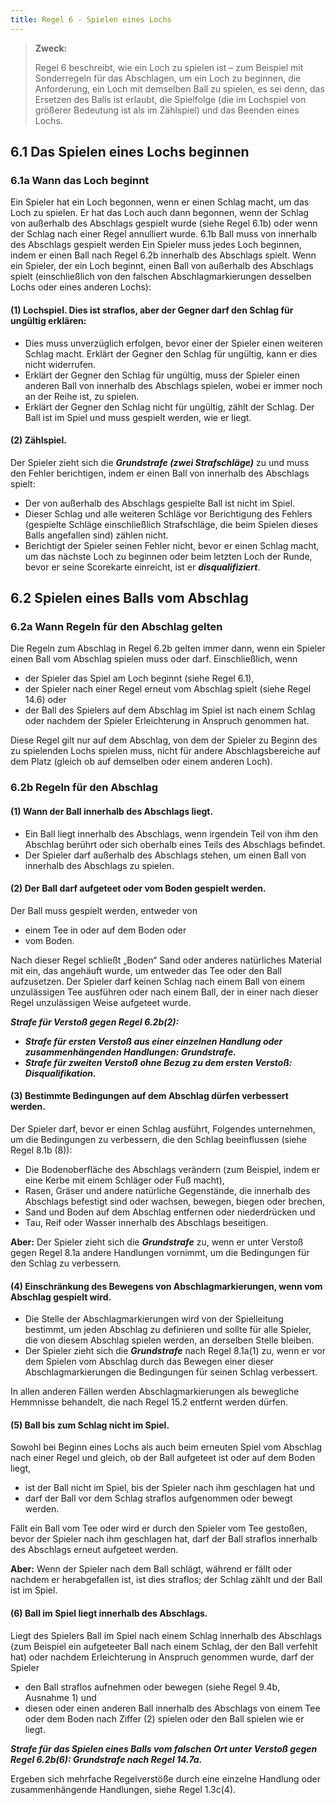 ```yaml
---
title: Regel 6 - Spielen eines Lochs
---
```


> **Zweck:**
>
> Regel 6 beschreibt, wie ein Loch zu spielen ist – zum Beispiel mit Sonderregeln
> für das Abschlagen, um ein Loch zu beginnen, die Anforderung, ein Loch mit
> demselben Ball zu spielen, es sei denn, das Ersetzen des Balls ist erlaubt, die
> Spielfolge (die im Lochspiel von größerer Bedeutung ist als im Zählspiel) und das
> Beenden eines Lochs.

## 6.1 Das Spielen eines Lochs beginnen

### 6.1a Wann das Loch beginnt

Ein Spieler hat ein Loch begonnen, wenn er einen Schlag macht, um das Loch zu
spielen.
Er hat das Loch auch dann begonnen, wenn der Schlag von außerhalb des Abschlags
gespielt wurde (siehe Regel 6.1b) oder wenn der Schlag nach einer Regel annulliert
wurde.
6.1b Ball muss von innerhalb des Abschlags gespielt werden
Ein Spieler muss jedes Loch beginnen, indem er einen Ball nach Regel 6.2b innerhalb
des Abschlags spielt.
Wenn ein Spieler, der ein Loch beginnt, einen Ball von außerhalb des Abschlags
spielt (einschließlich von den falschen Abschlagmarkierungen desselben Lochs oder
eines anderen Lochs):

#### (1) Lochspiel. Dies ist straflos, aber der Gegner darf den Schlag für ungültig erklären:

- Dies muss unverzüglich erfolgen, bevor einer der Spieler einen weiteren
  Schlag macht. Erklärt der Gegner den Schlag für ungültig, kann er dies nicht
  widerrufen.
- Erklärt der Gegner den Schlag für ungültig, muss der Spieler einen anderen
  Ball von innerhalb des Abschlags spielen, wobei er immer noch an der Reihe
  ist, zu spielen.
- Erklärt der Gegner den Schlag nicht für ungültig, zählt der Schlag. Der Ball ist
  im Spiel und muss gespielt werden, wie er liegt.

#### (2) Zählspiel.

Der Spieler zieht sich die **_Grundstrafe (zwei Strafschläge)_** zu und muss
den Fehler berichtigen, indem er einen Ball von innerhalb des Abschlags spielt:

- Der von außerhalb des Abschlags gespielte Ball ist nicht im Spiel.
- Dieser Schlag und alle weiteren Schläge vor Berichtigung des Fehlers
  (gespielte Schläge einschließlich Strafschläge, die beim Spielen dieses Balls
  angefallen sind) zählen nicht.
- Berichtigt der Spieler seinen Fehler nicht, bevor er einen Schlag macht, um
  das nächste Loch zu beginnen oder beim letzten Loch der Runde, bevor er
  seine Scorekarte einreicht, ist er **_disqualifiziert_**.

## 6.2 Spielen eines Balls vom Abschlag

### 6.2a Wann Regeln für den Abschlag gelten

Die Regeln zum Abschlag in Regel 6.2b gelten immer dann, wenn ein Spieler einen
Ball vom Abschlag spielen muss oder darf. Einschließlich, wenn

- der Spieler das Spiel am Loch beginnt (siehe Regel 6.1),
- der Spieler nach einer Regel erneut vom Abschlag spielt (siehe Regel 14.6) oder
- der Ball des Spielers auf dem Abschlag im Spiel ist nach einem Schlag oder
  nachdem der Spieler Erleichterung in Anspruch genommen hat.

Diese Regel gilt nur auf dem Abschlag, von dem der Spieler zu Beginn des zu
spielenden Lochs spielen muss, nicht für andere Abschlagsbereiche auf dem Platz
(gleich ob auf demselben oder einem anderen Loch).

### 6.2b Regeln für den Abschlag

#### (1) Wann der Ball innerhalb des Abschlags liegt.

- Ein Ball liegt innerhalb des Abschlags, wenn irgendein Teil von ihm den
  Abschlag berührt oder sich oberhalb eines Teils des Abschlags befindet.
- Der Spieler darf außerhalb des Abschlags stehen, um einen Ball von innerhalb
  des Abschlags zu spielen.

#### (2) Der Ball darf aufgeteet oder vom Boden gespielt werden.

Der Ball muss gespielt werden, entweder von

- einem Tee in oder auf dem Boden oder
- vom Boden.

Nach dieser Regel schließt „Boden“ Sand oder anderes natürliches Material mit
ein, das angehäuft wurde, um entweder das Tee oder den Ball aufzusetzen.
Der Spieler darf keinen Schlag nach einem Ball von einem unzulässigen Tee
ausführen oder nach einem Ball, der in einer nach dieser Regel unzulässigen
Weise aufgeteet wurde.

**_Strafe für Verstoß gegen Regel 6.2b(2):_**

- **_Strafe für ersten Verstoß aus einer einzelnen Handlung oder zusammenhängenden Handlungen: Grundstrafe._**
- **_Strafe für zweiten Verstoß ohne Bezug zu dem ersten Verstoß: Disqualifikation._**

#### (3) Bestimmte Bedingungen auf dem Abschlag dürfen verbessert werden.

Der Spieler darf, bevor er einen Schlag ausführt, Folgendes unternehmen, um die
Bedingungen zu verbessern, die den Schlag beeinflussen (siehe Regel 8.1b (8)):

- Die Bodenoberfläche des Abschlags verändern (zum Beispiel, indem er eine
  Kerbe mit einem Schläger oder Fuß macht),
- Rasen, Gräser und andere natürliche Gegenstände, die innerhalb des
  Abschlags befestigt sind oder wachsen, bewegen, biegen oder brechen,
- Sand und Boden auf dem Abschlag entfernen oder niederdrücken und
- Tau, Reif oder Wasser innerhalb des Abschlags beseitigen.

**Aber:** Der Spieler zieht sich die **_Grundstrafe_** zu, wenn er unter Verstoß gegen
Regel 8.1a andere Handlungen vornimmt, um die Bedingungen für den Schlag zu
verbessern.

#### (4) Einschränkung des Bewegens von Abschlagmarkierungen, wenn vom Abschlag gespielt wird.

- Die Stelle der Abschlagmarkierungen wird von der Spielleitung bestimmt,
  um jeden Abschlag zu definieren und sollte für alle Spieler, die von diesem
  Abschlag spielen werden, an derselben Stelle bleiben.
- Der Spieler zieht sich die **_Grundstrafe_** nach Regel 8.1a(1) zu, wenn er vor dem
  Spielen vom Abschlag durch das Bewegen einer dieser Abschlagmarkierungen
  die Bedingungen für seinen Schlag verbessert.

In allen anderen Fällen werden Abschlagmarkierungen als bewegliche
Hemmnisse behandelt, die nach Regel 15.2 entfernt werden dürfen.

#### (5) Ball bis zum Schlag nicht im Spiel.

Sowohl bei Beginn eines Lochs als auch beim erneuten Spiel vom Abschlag nach
einer Regel und gleich, ob der Ball aufgeteet ist oder auf dem Boden liegt,

- ist der Ball nicht im Spiel, bis der Spieler nach ihm geschlagen hat und
- darf der Ball vor dem Schlag straflos aufgenommen oder bewegt werden.

Fällt ein Ball vom Tee oder wird er durch den Spieler vom Tee gestoßen, bevor der
Spieler nach ihm geschlagen hat, darf der Ball straflos innerhalb des Abschlags
erneut aufgeteet werden.

**Aber:** Wenn der Spieler nach dem Ball schlägt, während er fällt oder nachdem er
herabgefallen ist, ist dies straflos; der Schlag zählt und der Ball ist im Spiel.

#### (6) Ball im Spiel liegt innerhalb des Abschlags.

Liegt des Spielers Ball im Spiel nach einem Schlag innerhalb des Abschlags (zum
Beispiel ein aufgeteeter Ball nach einem Schlag, der den Ball verfehlt hat) oder nachdem
Erleichterung in Anspruch genommen wurde, darf der Spieler

- den Ball straflos aufnehmen oder bewegen (siehe Regel 9.4b, Ausnahme 1) und
- diesen oder einen anderen Ball innerhalb des Abschlags von einem Tee oder
  dem Boden nach Ziffer (2) spielen oder den Ball spielen wie er liegt.

**_Strafe für das Spielen eines Balls vom falschen Ort unter Verstoß gegen Regel 6.2b(6): Grundstrafe nach Regel 14.7a._**

Ergeben sich mehrfache Regelverstöße durch eine einzelne Handlung oder
zusammenhängende Handlungen, siehe Regel 1.3c(4).

